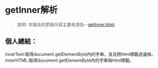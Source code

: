 # getInner解析  
> 說明: 本報告的節錄內容主要來源為--[getInner.html](https://github.com/ccccourse/wp/blob/master/code/05-js/getInner.html)  

## 個人總結：  
innerText:取得document.getElementById內的字串，並且把html標籤過濾掉。  
innerHTML:取得document.getElementById內的字串與html標籤。  

